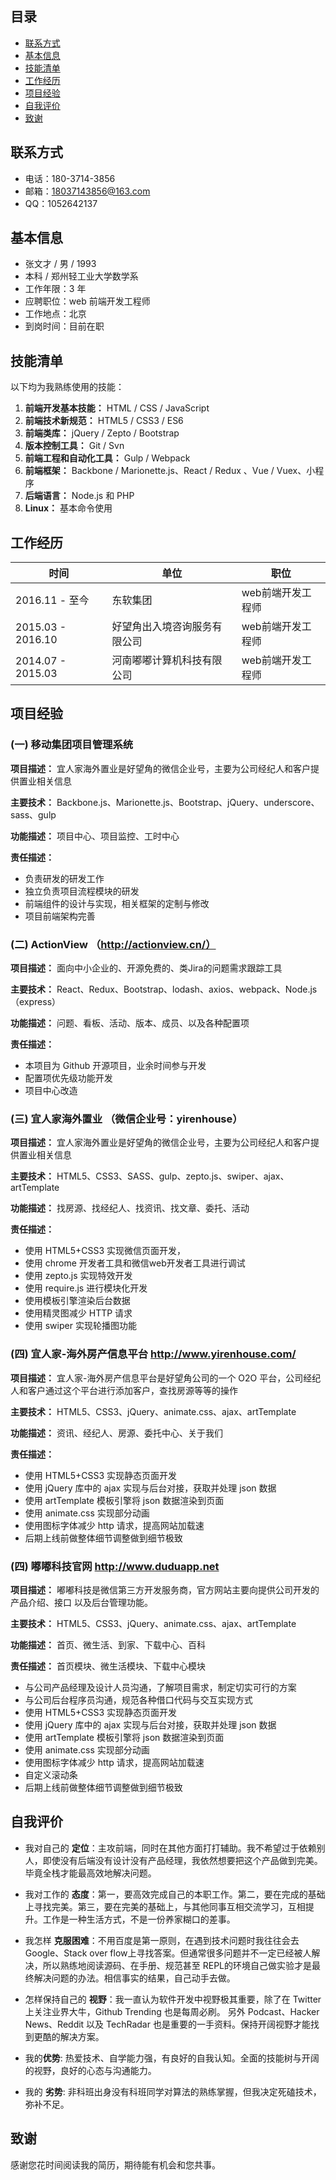 ## 目录

+ [联系方式](#联系方式)
+ [基本信息](#基本信息)
+ [技能清单](#技能清单)
+ [工作经历](#工作经历)
+ [项目经验](#项目经验)
+ [自我评价](#自我评价)
+ [致谢](#致谢)

## 联系方式

+ 电话：180-3714-3856
+ 邮箱：18037143856@163.com
+ QQ：1052642137

## 基本信息

+ 张文才 / 男 / 1993
+ 本科 / 郑州轻工业大学数学系
+ 工作年限：3 年
+ 应聘职位：web 前端开发工程师
+ 工作地点：北京
+ 到岗时间：目前在职

## 技能清单

以下均为我熟练使用的技能：

1. **前端开发基本技能：** HTML / CSS / JavaScript
1. **前端技术新规范：** HTML5 / CSS3 / ES6
1. **前端类库：** jQuery / Zepto / Bootstrap
1. **版本控制工具：** Git / Svn
1. **前端工程和自动化工具：** Gulp / Webpack
1. **前端框架：** Backbone / Marionette.js、React / Redux 、Vue / Vuex、小程序
1. **后端语言：** Node.js 和 PHP
1. **Linux：** 基本命令使用

## 工作经历

| 时间  | 单位  | 职位  |
| ------------ | ------------ | ------------ |
|  2016.11 - 至今 | 东软集团  | 	web前端开发工程师  |
|  2015.03 ­- 2016.10 | 好望角出入境咨询服务有限公司  | web前端开发工程师  |
|  2014.07 ­- 2015.03 | 河南嘟嘟计算机科技有限公司  | web前端开发工程师  |

## 项目经验

### (一)  移动集团项目管理系统

**项目描述：** 宜人家海外置业是好望角的微信企业号，主要为公司经纪人和客户提供置业相关信息

**主要技术：** Backbone.js、Marionette.js、Bootstrap、jQuery、underscore、sass、gulp

**功能描述：** 项目中心、项目监控、工时中心

**责任描述：**  
+ 负责研发的研发工作
+ 独立负责项目流程模块的研发
+ 前端组件的设计与实现，相关框架的定制与修改 
+ 项目前端架构完善 

### (二)  ActionView （http://actionview.cn/）

**项目描述：** 面向中小企业的、开源免费的、类Jira的问题需求跟踪工具

**主要技术：** React、Redux、Bootstrap、lodash、axios、webpack、Node.js（express）

**功能描述：** 问题、看板、活动、版本、成员、以及各种配置项

**责任描述：**
+ 本项目为 Github 开源项目，业余时间参与开发
+ 配置项优先级功能开发
+ 项目中心改造


### (三)  宜人家海外置业 （微信企业号：yirenhouse）

**项目描述：** 宜人家海外置业是好望角的微信企业号，主要为公司经纪人和客户提供置业相关信息

**主要技术：** HTML5、CSS3、SASS、gulp、zepto.js、swiper、ajax、artTemplate

**功能描述：** 找房源、找经纪人、找资讯、找文章、委托、活动

**责任描述：**
+ 使用 HTML5+CSS3 实现微信页面开发，
+ 使用 chrome 开发者工具和微信web开发者工具进行调试
+ 使用 zepto.js 实现特效开发
+ 使用 require.js 进行模块化开发
+ 使用模板引擎渲染后台数据
+ 使用精灵图减少 HTTP 请求
+ 使用 swiper 实现轮播图功能

### (四)  宜人家-海外房产信息平台 http://www.yirenhouse.com/

**项目描述：** 宜人家-海外房产信息平台是好望角公司的一个 O2O 平台，公司经纪人和客户通过这个平台进行添加客户，查找房源等等的操作

**主要技术：** HTML5、CSS3、jQuery、animate.css、ajax、artTemplate

**功能描述：** 资讯、经纪人、房源、委托中心、关于我们

**责任描述：** 
+ 使用 HTML5+CSS3 实现静态页面开发
+ 使用 jQuery 库中的 ajax 实现与后台对接，获取并处理 json 数据
+ 使用 artTemplate 模板引擎将 json 数据渲染到页面
+ 使用 animate.css 实现部分动画
+ 使用图标字体减少 http 请求，提高网站加载速
+ 后期上线前做整体细节调整做到细节极致

### (四)  嘟嘟科技官网 http://www.duduapp.net

**项目描述：** 嘟嘟科技是微信第三方开发服务商，官方网站主要向提供公司开发的产品介绍、接口
以及后台管理功能。

**主要技术：** HTML5、CSS3、jQuery、animate.css、ajax、artTemplate

**功能描述：** 首页、微生活、到家、下载中心、百科

**责任描述：** 首页模块、微生活模块、下载中心模块
+ 与公司产品经理及设计人员沟通，了解项目需求，制定切实可行的方案
+ 与公司后台程序员沟通，规范各种借口代码与交互实现方式
+ 使用 HTML5+CSS3 实现静态页面开发
+ 使用 jQuery 库中的 ajax 实现与后台对接，获取并处理 json 数据
+ 使用 artTemplate 模板引擎将 json 数据渲染到页面
+ 使用 animate.css 实现部分动画
+ 使用图标字体减少 http 请求，提高网站加载速
+ 自定义滚动条
+ 后期上线前做整体细节调整做到细节极致

## 自我评价

+ 我对自己的 **定位**：主攻前端，同时在其他方面打打辅助。我不希望过于依赖别人，即使没有后端没有设计没有产品经理，我依然想要把这个产品做到完美。毕竟全栈才能最高效地解决问题。

+ 我对工作的 **态度**：第一，要高效完成自己的本职工作。第二，要在完成的基础上寻找完美。第三，要在完美的基础上，与其他同事互相交流学习，互相提升。工作是一种生活方式，不是一份养家糊口的差事。

+ 我怎样 **克服困难**：不用百度是第一原则，在遇到技术问题时我往往会去Google、Stack over flow上寻找答案。但通常很多问题并不一定已经被人解决，所以熟练地阅读源码、在手册、规范甚至 REPL的环境自己做实验才是最终解决问题的办法。相信事实的结果，自己动手去做。

+ 怎样保持自己的 **视野**：我一直认为软件开发中视野极其重要，除了在 Twitter 上关注业界大牛，Github Trending 也是每周必刷。 另外 Podcast、Hacker News、Reddit 以及 TechRadar 也是重要的一手资料。保持开阔视野才能找到更酷的解决方案。

+ 我的**优势**: 热爱技术、自学能力强，有良好的自我认知。全面的技能树与开阔的视野，良好的心态与沟通能力。

+ 我的 **劣势**: 非科班出身没有科班同学对算法的熟练掌握，但我决定死磕技术，弥补不足。

## 致谢

感谢您花时间阅读我的简历，期待能有机会和您共事。
